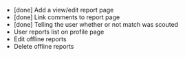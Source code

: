 - [done] Add a view/edit report page
- [done] Link comments to report page
- [done] Telling the user whether or not match was scouted
- User reports list on profile page
- Edit offline reports
- Delete offline reports
